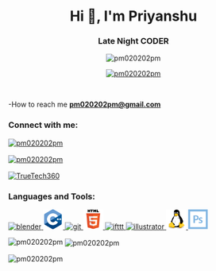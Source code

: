 <h1 align="center">Hi 👋, I'm Priyanshu</h1>
<h3 align="center">Late Night CODER</h3>

<p align="center"> <img src="https://komarev.com/ghpvc/?username=pm020202pm&label=Profile%20views&color=0e75b6&style=flat" alt="pm020202pm" /> </p>

<p align="center"> <a href="https://github.com/ryo-ma/github-profile-trophy"><img src="https://github-profile-trophy.vercel.app/?username=pm020202pm" alt="pm020202pm" /></a> </p>

<p align="left"> <a href="https://twitter.com/" target="blank"><img src="https://img.shields.io/twitter/follow/?logo=twitter&style=for-the-badge" alt="" /></a> </p>

-How to reach me **pm020202pm@gmail.com**

<h3 align="left">Connect with me:</h3>
<p align="left">
<p><a href="https://www.linkedin.com/in/priyanshu-maurya-4ab937249/" target="blank"><img align="center" src="https://raw.githubusercontent.com/rahuldkjain/github-profile-readme-generator/master/src/images/icons/Social/linked-in-alt.svg" alt="pm020202pm" height="30"/></a></p>
<p><a href="https://instagram.com/pm020202pm" target="blank"><img align="center" src="https://raw.githubusercontent.com/rahuldkjain/github-profile-readme-generator/master/src/images/icons/Social/instagram.svg" alt="pm020202pm" height="30"/></a></p>
<p><a href="https://www.youtube.com/channel/UCOh_Ujz6tglsWpqHQ51lifw" target="blank"><img align="center" src="https://github.com/pm020202pm/extras/blob/main/youtube.svg" alt="TrueTech360" height="30"/></a></p>
</p>

<h3 align="left">Languages and Tools:</h3>
<p align="left"> <a href="https://www.blender.org/" target="_blank" rel="noreferrer"> <img src="https://download.blender.org/branding/community/blender_community_badge_white.svg" alt="blender" width="40" height="40"/> </a> <a href="https://www.w3schools.com/cpp/" target="_blank" rel="noreferrer"> <img src="https://raw.githubusercontent.com/devicons/devicon/master/icons/cplusplus/cplusplus-original.svg" alt="cplusplus" width="40" height="40"/> </a> <a href="https://git-scm.com/" target="_blank" rel="noreferrer"> <img src="https://www.vectorlogo.zone/logos/git-scm/git-scm-icon.svg" alt="git" width="40" height="40"/> </a> <a href="https://www.w3.org/html/" target="_blank" rel="noreferrer"> <img src="https://raw.githubusercontent.com/devicons/devicon/master/icons/html5/html5-original-wordmark.svg" alt="html5" width="40" height="40"/> </a> <a href="https://ifttt.com/" target="_blank" rel="noreferrer"> <img src="https://www.vectorlogo.zone/logos/ifttt/ifttt-ar21.svg" alt="ifttt" width="40" height="40"/> </a> <a href="https://www.adobe.com/in/products/illustrator.html" target="_blank" rel="noreferrer"> <img src="https://www.vectorlogo.zone/logos/adobe_illustrator/adobe_illustrator-icon.svg" alt="illustrator" width="40" height="40"/> </a> <a href="https://www.linux.org/" target="_blank" rel="noreferrer"> <img src="https://raw.githubusercontent.com/devicons/devicon/master/icons/linux/linux-original.svg" alt="linux" width="40" height="40"/> </a> <a href="https://www.photoshop.com/en" target="_blank" rel="noreferrer"> <img src="https://raw.githubusercontent.com/devicons/devicon/master/icons/photoshop/photoshop-line.svg" alt="photoshop" width="40" height="40"/> </a> </p>

<p><img align="left" src="https://github-readme-stats.vercel.app/api/top-langs?username=pm020202pm&show_icons=true&locale=en&layout=compact" alt="pm020202pm" /></p>

<p>&nbsp;<img align="center" src="https://github-readme-stats.vercel.app/api?username=pm020202pm&show_icons=true&locale=en" alt="pm020202pm" /></p>

<p><img align="center" src="https://github-readme-streak-stats.herokuapp.com/?user=pm020202pm&" alt="pm020202pm" /></p>
